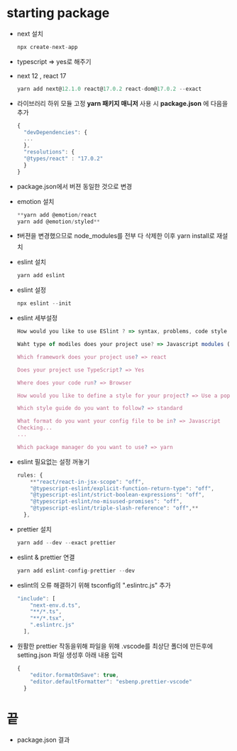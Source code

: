 # starting package

- next 설치
  ```jsx
  npx create-next-app
  ```
- typescript ⇒ yes로 해주기
- next 12 , react 17

  ```jsx
  yarn add next@12.1.0 react@17.0.2 react-dom@17.0.2 --exact
  ```

- 라이브러리 하위 모듈 고정
  **yarn 패키지 매니저** 사용 시 **package.json** 에 다음을 추가
  ```jsx
  {
  	"devDependencies": {
  	...
  	},
  	"resolutions": {
  	"@types/react" : "17.0.2"
    }
  }
  ```
- package.json에서 버젼 동일한 것으로 변경
- emotion 설치
  ```jsx
  **yarn add @emotion/react
  yarn add @emotion/styled**
  ```
- ❗️버젼을 변경했으므로 node_modules를 전부 다 삭제한 이후 yarn install로 재설치
- eslint 설치
  ```jsx
  yarn add eslint
  ```
- eslint 설정
  ```jsx
  npx eslint --init
  ```
- eslint 세부설정

  ```jsx
  How would you like to use ESlint ? => syntax, problems, code style

  Waht type of modiles does your project use? => Javascript modules (import/export)

  Which framework does your project use? => react

  Does your project use TypeScript? => Yes

  Where does your code run? => Browser

  How would you like to define a style for your project? => Use a popular style guide

  Which style guide do you want to follow? => standard

  What format do you want your config file to be in? => Javascript
  Checking...
  ...

  Which package manager do you want to use? => yarn
  ```

- eslint 필요없는 설정 꺼놓기
  ```jsx
  rules: {
      **"react/react-in-jsx-scope": "off",
      "@typescript-eslint/explicit-function-return-type": "off",
      "@typescript-eslint/strict-boolean-expressions": "off",
      "@typescript-eslint/no-misused-promises": "off",
      "@typescript-eslint/triple-slash-reference": "off",**
    },
  ```
- prettier 설치
  ```jsx
  yarn add --dev --exact prettier
  ```
- eslint & prettier 연결
  ```jsx
  yarn add eslint-config-prettier --dev
  ```
- eslint의 오류 해결하기 위해 tsconfig의 ".eslintrc.js" 추가
  ```jsx
  "include": [
      "next-env.d.ts",
      "**/*.ts",
      "**/*.tsx",
      ".eslintrc.js"
    ],
  ```
- 원활한 prettier 작동을위해 파일을 위해 .vscode를 최상단 폴더에 만든후에
  setting.json 파일 생성후 아래 내용 입력
  ```jsx
  {
      "editor.formatOnSave": true,
      "editor.defaultFormatter": "esbenp.prettier-vscode"
    }
  ```

# 끝

- package.json 결과
